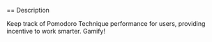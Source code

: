 == Description

Keep track of Pomodoro Technique performance for users, providing incentive to work smarter. Gamify!
